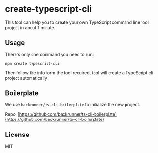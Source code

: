 # create-typescript-cli

This tool can help you to create your own TypeScript command line tool project in about 1 minute.

## Usage

There's only one command you need to run:

```bash
npm create typescript-cli
```

Then follow the info form the tool required, tool will create a TypeScript cli project automatically.

## Boilerplate

We use `backrunner/ts-cli-boilerplate` to initialize the new project.

Repo: [https://github.com/backrunner/ts-cli-boilerplate](https://github.com/backrunner/ts-cli-boilerplate)

## License

MIT
